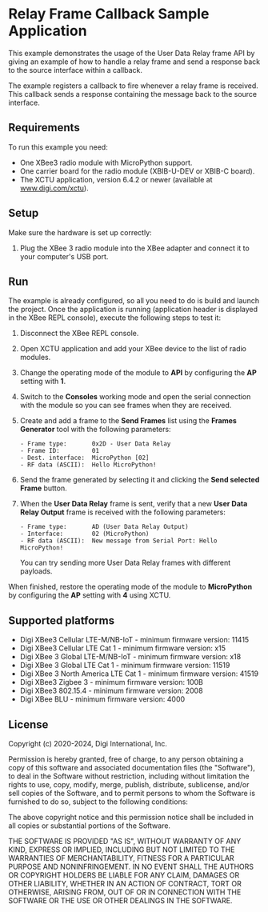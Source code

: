 Relay Frame Callback Sample Application
========================================

This example demonstrates the usage of the User Data Relay frame API by giving
an example of how to handle a relay frame and send a response back to the source
interface within a callback.

The example registers a callback to fire whenever a relay frame is received.
This callback sends a response containing the message back to the source
interface.

Requirements
------------

To run this example you need:

* One XBee3 radio module with MicroPython support.
* One carrier board for the radio module (XBIB-U-DEV or XBIB-C board).
* The XCTU application, version 6.4.2 or newer
  (available at www.digi.com/xctu).

Setup
-----

Make sure the hardware is set up correctly:

1. Plug the XBee 3 radio module into the XBee adapter and connect it to your
   computer's USB port.

Run
---

The example is already configured, so all you need to do is build and launch
the project. Once the application is running (application header is displayed
in the XBee REPL console), execute the following steps to test it:

1. Disconnect the XBee REPL console.
2. Open XCTU application and add your XBee device to the list of radio modules.
3. Change the operating mode of the module to **API** by configuring the **AP**
   setting with **1**.
4. Switch to the **Consoles** working mode and open the serial connection with
   the module so you can see frames when they are received.
5. Create and add a frame to the **Send Frames** list using the **Frames
   Generator** tool with the following parameters:

       - Frame type:       0x2D - User Data Relay
       - Frame ID:         01
       - Dest. interface:  MicroPython [02]
       - RF data (ASCII):  Hello MicroPython!

6. Send the frame generated by selecting it and clicking the **Send selected
   Frame** button.
7. When the **User Data Relay** frame is sent, verify that a new **User Data
   Relay Output** frame is received with the following parameters:

       - Frame type:       AD (User Data Relay Output)
       - Interface:        02 (MicroPython)
       - RF data (ASCII):  New message from Serial Port: Hello MicroPython!

   You can try sending more User Data Relay frames with different payloads.

When finished, restore the operating mode of the module to **MicroPython**
by configuring the **AP** setting with **4** using XCTU.

Supported platforms
-------------------

* Digi XBee3 Cellular LTE-M/NB-IoT - minimum firmware version: 11415
* Digi XBee3 Cellular LTE Cat 1 - minimum firmware version: x15
* Digi XBee 3 Global LTE-M/NB-IoT - minimum firmware version: x18
* Digi XBee 3 Global LTE Cat 1 - minimum firmware version: 11519
* Digi XBee 3 North America LTE Cat 1 - minimum firmware version: 41519
* Digi XBee3 Zigbee 3 - minimum firmware version: 100B
* Digi XBee3 802.15.4 - minimum firmware version: 2008
* Digi XBee BLU - minimum firmware version: 4000

License
-------

Copyright (c) 2020-2024, Digi International, Inc.

Permission is hereby granted, free of charge, to any person obtaining a copy
of this software and associated documentation files (the "Software"), to deal
in the Software without restriction, including without limitation the rights
to use, copy, modify, merge, publish, distribute, sublicense, and/or sell
copies of the Software, and to permit persons to whom the Software is
furnished to do so, subject to the following conditions:

The above copyright notice and this permission notice shall be included in all
copies or substantial portions of the Software.

THE SOFTWARE IS PROVIDED "AS IS", WITHOUT WARRANTY OF ANY KIND, EXPRESS OR
IMPLIED, INCLUDING BUT NOT LIMITED TO THE WARRANTIES OF MERCHANTABILITY,
FITNESS FOR A PARTICULAR PURPOSE AND NONINFRINGEMENT. IN NO EVENT SHALL THE
AUTHORS OR COPYRIGHT HOLDERS BE LIABLE FOR ANY CLAIM, DAMAGES OR OTHER
LIABILITY, WHETHER IN AN ACTION OF CONTRACT, TORT OR OTHERWISE, ARISING FROM,
OUT OF OR IN CONNECTION WITH THE SOFTWARE OR THE USE OR OTHER DEALINGS IN THE
SOFTWARE.
